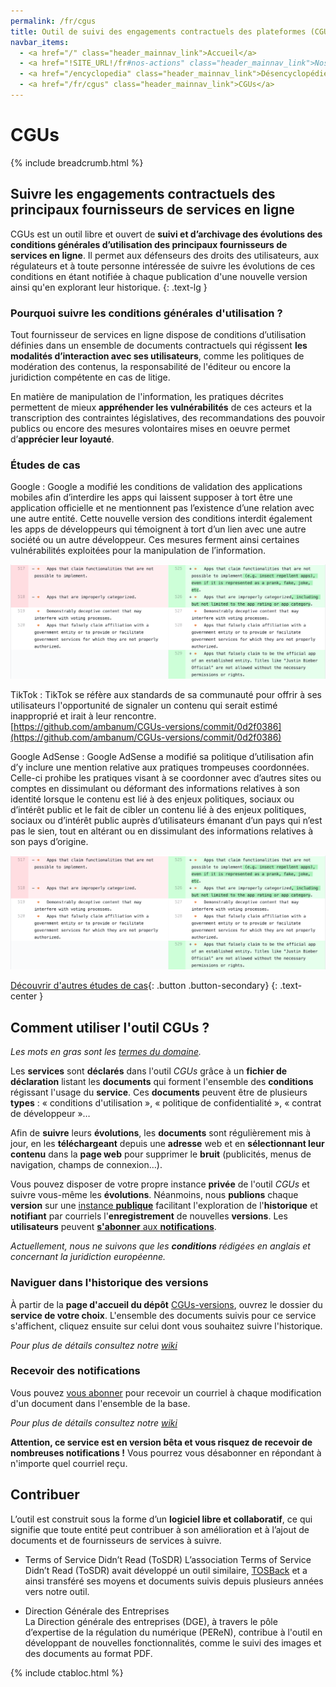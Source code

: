 ```yaml
---
permalink: /fr/cgus
title: Outil de suivi des engagements contractuels des plateformes (CGUs)
navbar_items:
  - <a href="/" class="header_mainnav_link">Accueil</a>
  - <a href="!SITE_URL!/fr#nos-actions" class="header_mainnav_link">Nos actions</a>
  - <a href="/encyclopedia" class="header_mainnav_link">Désencyclopédie</a>
  - <a href="/fr/cgus" class="header_mainnav_link">CGUs</a>
---
```


# CGUs

{% include breadcrumb.html %}

## Suivre les engagements contractuels des principaux fournisseurs de services en ligne

CGUs est un outil libre et ouvert de **suivi et d’archivage des évolutions des conditions générales d’utilisation des principaux fournisseurs de services en ligne**.
Il permet aux défenseurs des droits des utilisateurs, aux régulateurs et à toute personne intéressée de suivre les évolutions de ces conditions en étant notifiée à chaque publication d'une nouvelle version ainsi qu'en explorant leur historique. 
{: .text-lg }

### Pourquoi suivre les conditions générales d'utilisation ?

Tout fournisseur de services en ligne dispose de conditions d’utilisation définies dans un ensemble de documents contractuels qui régissent **les modalités d’interaction avec ses utilisateurs**, comme les politiques de modération des contenus, la responsabilité de l'éditeur ou encore la juridiction compétente en cas de litige.

En matière de manipulation de l'information, les pratiques décrites permettent de mieux **appréhender les vulnérabilités** de ces acteurs et la transcription des contraintes législatives, des recommandations des pouvoir publics ou encore des mesures volontaires mises en oeuvre permet d’**apprécier leur loyauté**.

### Études de cas

Google
: Google a modifié les conditions de validation des applications mobiles afin d’interdire les apps qui laissent supposer à tort être une application officielle et ne mentionnent pas l’existence d’une relation avec une autre entité. Cette nouvelle version des conditions interdit également les apps de développeurs qui témoignent à tort d’un lien avec une autre société ou un autre développeur. Ces mesures ferment ainsi certaines vulnérabilités exploitées pour la manipulation de l’information.

![](../../assets/img/cgus/google-case-studie.png)

TikTok
: TikTok se réfère aux standards de sa communauté pour offrir à ses utilisateurs l'opportunité de signaler un contenu qui serait estimé inapproprié et irait à leur rencontre.  
[https://github.com/ambanum/CGUs-versions/commit/0d2f0386](https://github.com/ambanum/CGUs-versions/commit/0d2f0386)

Google AdSense
: Google AdSense a modifié sa politique d’utilisation afin d’y inclure une mention relative aux pratiques trompeuses coordonnées. Celle-ci prohibe les pratiques visant à se coordonner avec d’autres sites ou comptes en dissimulant ou déformant des informations relatives à son identité lorsque le contenu est lié à des enjeux politiques, sociaux ou d’intérêt public et le fait de cibler un contenu lié à des enjeux politiques, sociaux ou d’intérêt public auprès d’utilisateurs émanant d’un pays qui n’est pas le sien, tout en altérant ou en dissimulant des informations relatives à son pays d’origine.

![](../../assets/img/cgus/google-case-studie.png)

[Découvrir d'autres études de cas](https://github.com/ambanum/CGUs/wiki/%C3%89tudes-de-cas){: .button .button-secondary}
{: .text-center }

## Comment utiliser l'outil CGUs ?

_Les mots en gras sont les [termes du domaine](https://fr.wikipedia.org/wiki/Conception_pilot%C3%A9e_par_le_domaine)._

Les **services** sont **déclarés** dans l'outil _CGUs_ grâce à un **fichier de déclaration** listant les **documents** qui forment l'ensemble des **conditions** régissant l'usage du **service**. Ces **documents** peuvent être de plusieurs **types** : « conditions d'utilisation », « politique de confidentialité », « contrat de développeur »…

Afin de **suivre** leurs **évolutions**, les **documents** sont régulièrement mis à jour, en les **téléchargeant** depuis une **adresse** web et en **sélectionnant leur contenu** dans la **page web** pour supprimer le **bruit** (publicités, menus de navigation, champs de connexion…).

Vous pouvez disposer de votre propre instance **privée** de l'outil _CGUs_ et suivre vous-même les **évolutions**. Néanmoins, nous **publions** chaque **version** sur une [instance **publique**](https://github.com/ambanum/CGUs-versions) facilitant l'exploration de l'**historique** et **notifiant** par courriels l'**enregistrement** de nouvelles **versions**. Les **utilisateurs** peuvent [**s'abonner** aux **notifications**](#recevoir-des-notifications).

_Actuellement, nous ne suivons que les **conditions** rédigées en anglais et concernant la juridiction européenne._

### Naviguer dans l'historique des versions

À partir de la **page d'accueil du dépôt** [CGUs-versions](https://github.com/ambanum/CGUs-versions), ouvrez le dossier du **service de votre choix**. L'ensemble des documents suivis pour ce service s'affichent, cliquez ensuite sur celui dont vous souhaitez suivre l'historique. 

_Pour plus de détails consultez notre [wiki](https://github.com/ambanum/CGUs/blob/master/README.fr.md#recevoir-des-notifications)_

### Recevoir des notifications 

Vous pouvez [vous abonner](https://59692a77.sibforms.com/serve/MUIEAKuTv3y67e27PkjAiw7UkHCn0qVrcD188cQb-ofHVBGpvdUWQ6EraZ5AIb6vJqz3L8LDvYhEzPb2SE6eGWP35zXrpwEFVJCpGuER9DKPBUrifKScpF_ENMqwE_OiOZ3FdCV2ra-TXQNxB2sTEL13Zj8HU7U0vbbeF7TnbFiW8gGbcOa5liqmMvw_rghnEB2htMQRCk6A3eyj) pour recevoir un courriel à chaque modification d'un document dans l'ensemble de la base.

_Pour plus de détails consultez notre [wiki](https://github.com/ambanum/CGUs/blob/master/README.fr.md#recevoir-des-notifications)_

**Attention, ce service est en version bêta et vous risquez de recevoir de nombreuses notifications !** Vous pourrez vous désabonner en répondant à n'importe quel courriel reçu.

## Contribuer

L’outil est construit sous la forme d’un **logiciel libre et collaboratif**, ce qui signifie que toute entité peut contribuer à son amélioration et à l’ajout de documents et de fournisseurs de services à suivre.

- Terms of Service Didn’t Read (ToSDR)
L’association Terms of Service Didn’t Read (ToSDR) avait développé un outil similaire, [TOSBack](https://tosback.org/) et a ainsi transféré ses moyens et documents suivis depuis plusieurs années vers notre outil. 

- Direction Générale des Entreprises  
La Direction générale des entreprises (DGE), à travers le pôle d’expertise de la régulation du numérique (PEReN), contribue à l'outil en développant de nouvelles fonctionnalités, comme le suivi des images et des documents au format PDF.

{% include ctabloc.html %}
